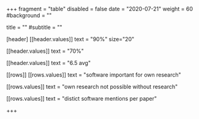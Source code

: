 +++
fragment = "table"
disabled = false
date = "2020-07-21"
weight = 60
#background = ""

title = ""
#subtitle = ""


[header]
  [[header.values]]
    text = "90%"
    size="20"

  [[header.values]]
    text = "70%"

  [[header.values]]
    text = "6.5 avg"

[[rows]]
  [[rows.values]]
    text = "software important for own research"

  [[rows.values]]
    text = "own research not possible without research"

  [[rows.values]]
    text = "distict software mentions per paper"

+++

